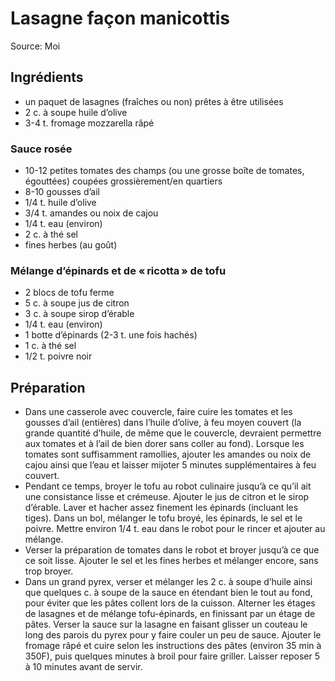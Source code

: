 # Lasagne façon manicottis
Source: Moi

## Ingrédients
* un paquet de lasagnes (fraîches ou non) prêtes à être utilisées
* 2 c. à soupe huile d’olive
* 3-4 t. fromage mozzarella râpé

### Sauce rosée
* 10-12 petites tomates des champs (ou une grosse boîte de tomates, égouttées) coupées grossièrement/en quartiers
* 8-10 gousses d’ail
* 1/4 t. huile d’olive
* 3/4 t. amandes ou noix de cajou
* 1/4 t. eau (environ)
* 2 c. à thé sel
* fines herbes (au goût)

### Mélange d’épinards et de « ricotta » de tofu
* 2 blocs de tofu ferme
* 5 c. à soupe jus de citron
* 3 c. à soupe sirop d’érable
* 1/4 t. eau (environ)
* 1 botte d’épinards (2-3 t. une fois hachés)
* 1 c. à thé sel
* 1/2 t. poivre noir

## Préparation
* Dans une casserole avec couvercle, faire cuire les tomates et les gousses d’ail (entières) dans l’huile d’olive, à feu moyen couvert (la grande quantité d’huile, de même que le couvercle, devraient permettre aux tomates et à l’ail de bien dorer sans coller au fond). Lorsque les tomates sont suffisamment ramollies, ajouter les amandes ou noix de cajou ainsi que l’eau et laisser mijoter 5 minutes supplémentaires à feu couvert.
* Pendant ce temps, broyer le tofu au robot culinaire jusqu’à ce qu’il ait une consistance lisse et crémeuse. Ajouter le jus de citron et le sirop d’érable. Laver et hacher assez finement les épinards (incluant les tiges). Dans un bol, mélanger le tofu broyé, les épinards, le sel et le poivre. Mettre environ 1/4 t. eau dans le robot pour le rincer et ajouter au mélange.
* Verser la préparation de tomates dans le robot et broyer jusqu’à ce que ce soit lisse. Ajouter le sel et les fines herbes et mélanger encore, sans trop broyer.
* Dans un grand pyrex, verser et mélanger les 2 c. à soupe d’huile ainsi que quelques c. à soupe de la sauce en étendant bien le tout au fond, pour éviter que les pâtes collent lors de la cuisson. Alterner les étages de lasagnes et de mélange tofu-épinards, en finissant par un étage de pâtes. Verser la sauce sur la lasagne en faisant glisser un couteau le long des parois du pyrex pour y faire couler un peu de sauce. Ajouter le fromage râpé et cuire selon les instructions des pâtes (environ 35 min à 350F), puis quelques minutes à broil pour faire griller. Laisser reposer 5 à 10 minutes avant de servir.